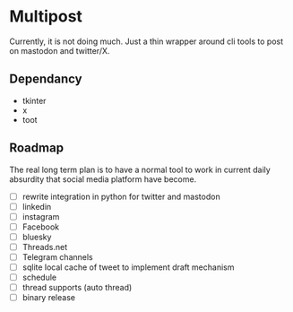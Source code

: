 # Multipost

Currently, it is not doing much. Just a thin wrapper around cli tools to post on mastodon and twitter/X.


## Dependancy
- tkinter
- x
- toot 

## Roadmap

The real long term plan is to have a normal tool to work in current daily absurdity that social media platform have become. 

- [ ] rewrite integration in python for twitter and mastodon
- [ ] linkedin
- [ ] instagram
- [ ] Facebook
- [ ] bluesky 
- [ ] Threads.net
- [ ] Telegram channels
- [ ] sqlite local cache of tweet to implement draft mechanism
- [ ] schedule
- [ ] thread supports (auto thread)
- [ ] binary release
